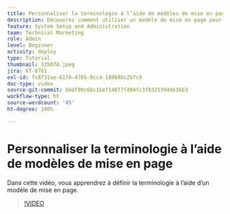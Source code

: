 ```yaml
---
title: Personnaliser la terminologie à l’aide de modèles de mise en page
description: Découvrez comment utiliser un modèle de mise en page pour personnaliser la terminologie affichée dans l’interface d’utilisation pour les tâches, les projets et d’autres éléments.
feature: System Setup and Administration
team: Technical Marketing
role: Admin
level: Beginner
activity: deploy
type: Tutorial
thumbnail: 335074.jpeg
jira: KT-8761
exl-id: fc8f31ae-61f8-4705-9cc4-18068bc25fc9
doc-type: video
source-git-commit: bbdf99c6bc1be714077fd94fc3f8325394de36b3
workflow-type: ht
source-wordcount: '45'
ht-degree: 100%

---
```


# Personnaliser la terminologie à l’aide de modèles de mise en page

Dans cette vidéo, vous apprendrez à définir la terminologie à l’aide d’un modèle de mise en page.

>[!VIDEO](https://video.tv.adobe.com/v/335074/?quality=12&learn=on&enablevpops=1)

